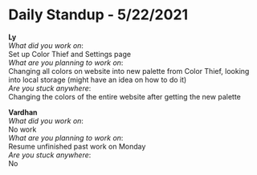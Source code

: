 # Daily Standup - 5/22/2021

**Ly**  
*What did you work on*:  
Set up Color Thief and Settings page   
*What are you planning to work on*:  
Changing all colors on website into new palette from Color Thief, looking into local storage (might have an idea on how to do it)  
*Are you stuck anywhere*:  
Changing the colors of the entire website after getting the new palette

**Vardhan**  
*What did you work on*:  
No work   
*What are you planning to work on*:  
Resume unfinished past work on Monday  
*Are you stuck anywhere*:  
No